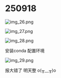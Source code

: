 # 250918
![img_26.png](img_26.png)

![img_27.png](img_27.png)

![img_28.png](img_28.png)

安装conda 配置环境 

![img_29.png](img_29.png)

报大错了 明天整 o(╥﹏╥)o
